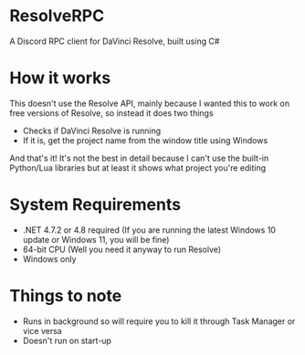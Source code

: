 # ResolveRPC
A Discord RPC client for DaVinci Resolve, built using C#

# How it works
This doesn't use the Resolve API, mainly because I wanted this to work on free versions of Resolve, so instead it does two things
- Checks if DaVinci Resolve is running
- If it is, get the project name from the window title using Windows

And that's it! It's not the best in detail because I can't use the built-in Python/Lua libraries but at least it shows what project you're editing

# System Requirements
- .NET 4.7.2 or 4.8 required (If you are running the latest Windows 10 update or Windows 11, you will be fine)
- 64-bit CPU (Well you need it anyway to run Resolve)
- Windows only

# Things to note
- Runs in background so will require you to kill it through Task Manager or vice versa
- Doesn't run on start-up
